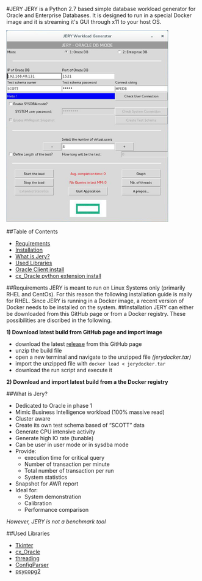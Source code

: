 #JERY
JERY is a Python 2.7 based simple database workload generator for Oracle and Enterprise Databases. It is designed to run in a special Docker image and it is streaming it's GUI through x11 to your host OS.

<img src="./img/screenshot.jpg" height="500">

##Table of Contents
- [Requirements](#Requirements)
- [Installation](#Installation) 
- [What is Jery?](#WhatisJery)
- [Used Libraries](#UsedLibraries)
- [Oracle Client install](#OracleClientinstall)
- [cx_Oracle python extension install](#cx_Oraclepythonextensioninstall)

<a name="Requirements"/>
##Requirements
JERY is meant to run on Linux Systems only (primarily RHEL and CentOs). For this reason the following installation guide is maily for RHEL. Since JERY is running in a Docker image, a recent version of Docker needs to be installed on the system.

<a name="Installation"/>
##Installation
JERY can either be downloaded from this GitHub page or from a Docker registry. These possibilities are discribed in the following.

__1) Download latest build from GitHub page and import image__
- download the latest [release](https://github.hpe.com/marcel-jakob/jery/releases) from this GitHub page
- unzip the build file
- open a new terminal and navigate to the unzipped file _(jerydocker.tar)_
- import the unzipped file with ```docker load < jerydocker.tar```
- download the run script and execute it

__2) Download and import latest build from a the Docker registry__


<a name="WhatisJery"/>
##What is Jery?

- Dedicated to Oracle in phase 1
- Mimic Business Intelligence workload (100% massive read)
- Cluster aware
- Create its own test schema based of “SCOTT” data
- Generate CPU intensive activity
- Generate high IO rate (tunable)
- Can be user in user mode or in sysdba mode
- Provide:
    - execution time for critical query
    - Number of transaction per minute
    - Total number of transaction per run
    - System statistics
- Snapshot for AWR report
- Ideal for:
    - System demonstration
    - Calibration
    - Performance comparison

_However, JERY is not a benchmark tool_

<a name="UsedLibraries"/>
##Used Libraries

- [Tkinter](http://tkinter.unpythonic.net/wiki/)
- [cx_Oracle](https://cx-oracle.readthedocs.io/en/latest/)
- [threading](https://docs.python.org/2/library/threading.html)
- [ConfigParser](https://docs.python.org/2/library/configparser.html)
- [psycopg2](http://initd.org/psycopg/)
